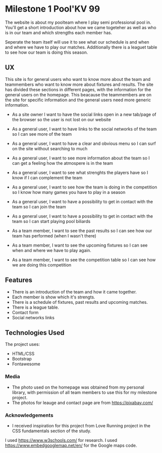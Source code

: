 # Milestone 1 Pool'KV 99

The website is about my poolteam where I play semi professional pool in. You'll get a short introduction about how we came togeteher as well as who is in our team and which strengths each member has. 

Seperate the team itself will use it to see what our schedule is and when and where we have to play our matches. Additionally there is a leaguet table to see how our team is doing this season.
 
 
## UX

This site is for general users who want to know more about the team and teammembers who want to know more about fixtures and results. The site has divided these sections in different pages, with the information for the general users on the homepage. This beacause the teammembers are on the site for specific information and the general users need more generic information.

- As a site owner I want to have the social links open in a new tab/page of the browser so the user is not lost on our website

- As a general user, I want to have links to the social networks of the team so I can see more of the team
- As a general user, I want to have a clear and obvious menu so I can surf on the site without searching to much
- As a general user, I want to see more information about the team so I can get a feeling how the atmospere is in the team
- As a general user, I want to see what strenghts the players have so I know if I can complement the team
- As a general user, I want to see how the team is doing in the competition so I know how many games you have to play in a season
- As a general user, I want to have a possibility to get in contact with the team so I can join the team
- As a general user, I want to have a possibility to get in contact with the team so I can start playing pool biliards

- As a team member, I want to see the past results so I can see how our team has performed (when I wasn't there)
- As a team member, I want to see the upcoming fixtures so I can see when and where we have to play again.
- As a team member, I want to see the competition table so I can see how we are doing this competition


## Features

- There is an introduction of the team and how it came together.
- Each member is show which it's strengts.
- There is a schedule of fixtures, past results and upcoming matches.
- There is a league table.
- Contact form
- Social networks links


## Technologies Used

The project uses:
- HTML/CSS
- Bootstrap
- Fontawesome


### Media
- The photo used on the homepage was obtained from my personal library, with permission of all team members to use this for my milestone project.
- The photos for leauge and contact page are from https://pixabay.com/


### Acknowledgements

- I received inspiration for this project from Love Running project in the CSS fundamentals section of the study.

I used https://www.w3schools.com/ for research.
I used https://www.embedgooglemap.net/en/ for the Google maps code.
